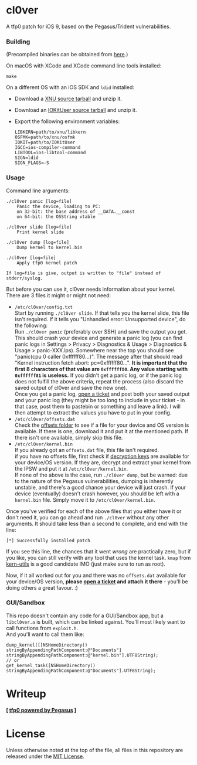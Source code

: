 # cl0ver

A tfp0 patch for iOS 9, based on the Pegasus/Trident vulnerabilities.

### Building

(Precompiled binaries can be obtained from [here](https://github.com/Siguza/cl0ver/releases).)

On macOS with XCode and XCode command line tools installed:

    make

On a different OS with an iOS SDK and `ldid` installed:

*   Download a [XNU source tarball](https://opensource.apple.com/tarballs/xnu/) and unzip it.
*   Download an [IOKitUser source tarball](https://opensource.apple.com/tarballs/IOKitUser/) and unzip it.
*   Export the following environment variables:

        LIBKERN=path/to/xnu/libkern
        OSFMK=path/to/xnu/osfmk
        IOKIT=path/to/IOKitUser
        IGCC=ios-compiler-command
        LIBTOOL=ios-libtool-command
        SIGN=ldid
        SIGN_FLAGS=-S

### Usage

Command line arguments:

    ./cl0ver panic [log=file]
        Panic the device, loading to PC:
        on 32-bit: the base address of __DATA.__const
        on 64-bit: the OSString vtable

    ./cl0ver slide [log=file]
        Print kernel slide

    ./cl0ver dump [log=file]
        Dump kernel to kernel.bin

    ./cl0ver [log=file]
        Apply tfp0 kernel patch

    If log=file is give, output is written to "file" instead of stderr/syslog.

But before you can use it, cl0ver needs information about your kernel. There are 3 files it might or might not need:

* `/etc/cl0ver/config.txt`  
  Start by running `./cl0ver slide`. If that tells you the kernel slide, this file isn't required. If it tells you "Unhandled error: Unsupported device", do the following:  
  Run `./cl0ver panic` (preferably over SSH) and save the output you get. This should crash your device and generate a panic log (you can find panic logs in Settings > Privacy > Diagnostics & Usage > Diagnostics & Usage > panic-XXX.ips). Somewhere near the top you should see "panic(cpu 0 caller 0xffffff80...)". The message after that should read "Kernel instruction fetch abort: pc=0xffffff80...". **It is important that the first 8 characters of that value are `0xffffff80`. Any value starting with `0xffffff81` is useless.**
  If you didn't get a panic log, or if the panic log does not fulfill the above criteria, repeat the process (also discard the saved output of cl0ver and save the new one).  
  Once you get a panic log, [open a ticket](https://github.com/Siguza/cl0ver/issues/new) and post both your saved output and your panic log (they might be too long to include in your ticket - in that case, post them to pastebin or something and leave a link). I will then attempt to extract the values you have to put in your config.
* `/etc/cl0ver/offsets.dat`  
  Check the [offsets folder](https://github.com/Siguza/cl0ver/tree/master/offsets) to see if a file for your device and OS version is available. If there is one, download it and put it at the mentioned path. If there isn't one available, simply skip this file.
* `/etc/cl0ver/kernel.bin`  
  If you already got an `offsets.dat` file, this file isn't required.  
  if you have no offsets file, first check if [decryption keys](https://www.theiphonewiki.com/wiki/Firmware_Keys/9.x) are available for your device/OS version. If they are, decrypt and extract your kernel from the IPSW and put it at `/etc/cl0ver/kernel.bin`.  
  If none of the above is the case, run `./cl0ver dump`, but be warned: due to the nature of the Pegasus vulnerabilities, dumping is inherently unstable, and there's a good chance your device will just crash. If your device (eventually) doesn't crash however, you should be left with a `kernel.bin` file. Simply move it to `/etc/cl0ver/kernel.bin`.

Once you've verified for each of the above files that you either have it or don't need it, you can go ahead and run `./cl0ver` without any other arguments. It should take less than a second to complete, and end with the line:

    [*] Successfully installed patch

If you see this line, the chances that it went _wrong_ are practically zero, but if you like, you can still verify with any tool that uses the kernel task. `kmap` from [kern-utils](https://github.com/Siguza/ios-kern-utils) is a good candidate IMO (just make sure to run as root).

Now, if it all worked out for you and there was no `offsets.dat` available for your device/OS version, **please [open a ticket](https://github.com/Siguza/cl0ver/issues/new) and attach it there** - you'll be doing others a great favour. :)

### GUI/Sandbox

This repo doesn't contain any code for a GUI/Sandbox app, but a `libcl0ver.a` is built, which can be linked against. You'll most likely want to call functions from `exploit.h`.  
And you'll want to call them like:

    dump_kernel([[NSHomeDirectory() stringByAppendingPathComponent:@"Documents"] stringByAppendingPathComponent:@"kernel.bin"].UTF8String);
    // or
    get_kernel_task([NSHomeDirectory() stringByAppendingPathComponent:@"Documents"].UTF8String);

# Writeup

**[ [tfp0 powered by Pegasus](https://siguza.github.io/cl0ver/) ]**

# License

Unless otherwise noted at the top of the file, all files in this repository are released under the [MIT License](LICENSE).
